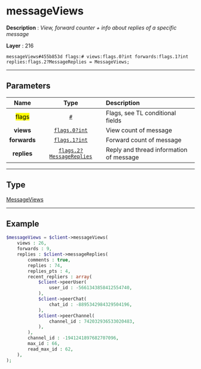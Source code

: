 # messageViews

**Description** : *View, forward counter \+ info about replies of a specific message*

**Layer** : 216

```tl
messageViews#455b853d flags:# views:flags.0?int forwards:flags.1?int replies:flags.2?MessageReplies = MessageViews;
```

---

## Parameters

| Name | Type | Description |
| :---: | :---: | :--- |
| <mark>flags</mark> | [`#`](type/#) | Flags, see TL conditional fields |
| **views** | [`flags.0?int`](type/int) | View count of message |
| **forwards** | [`flags.1?int`](type/int) | Forward count of message |
| **replies** | [`flags.2?MessageReplies`](type/MessageReplies) | Reply and thread information of message |

---

## Type

[MessageViews](type/MessageViews)

---

## Example

```php
$messageViews = $client->messageViews(
	views : 26,
	forwards : 9,
	replies : $client->messageReplies(
		comments : true,
		replies : 74,
		replies_pts : 4,
		recent_repliers : array(
			$client->peerUser(
				user_id : -5661343858412554740,
			),
			$client->peerChat(
				chat_id : -8895342984329504196,
			),
			$client->peerChannel(
				channel_id : 742032936533020483,
			),
		),
		channel_id : -1941241897682707096,
		max_id : 66,
		read_max_id : 62,
	),
);
```